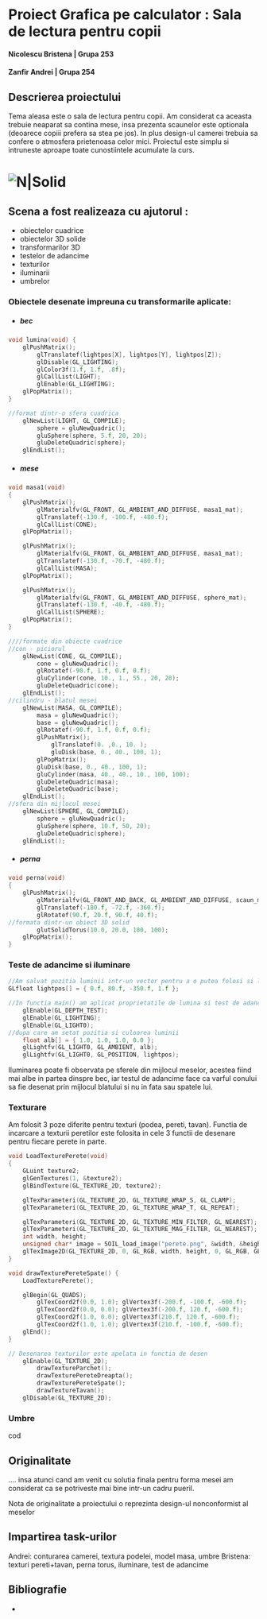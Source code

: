 # Proiect Grafica pe calculator : Sala de lectura pentru copii
#### Nicolescu Bristena | Grupa 253
#### Zanfir Andrei | Grupa 254
##
##
##
## Descrierea proiectului
Tema aleasa este o sala de lectura pentru copii. Am considerat ca aceasta trebuie neaparat sa contina mese, insa prezenta scaunelor este optionala (deoarece copiii prefera sa stea pe jos). In plus design-ul camerei trebuia sa confere o atmosfera prietenoasa celor mici. 
Proiectul este simplu si intruneste aproape toate cunostiintele acumulate la curs.
# ![N|Solid](https://lh5.googleusercontent.com/mmCFqvFSKCRcAeyBQJ03921OjN-GQ8XTExFaCEoYLYa12hgo0c6oG6rqPVbSnETtJHiGaJZYxNCrZFe6ZHv7=w642-h682-rw)


## Scena a fost realizeaza cu ajutorul :
- obiectelor cuadrice
- obiectelor 3D solide
- transformarilor 3D
- testelor de adancime
- texturilor
- iluminarii
- umbrelor
### Obiectele desenate impreuna cu transformarile aplicate:
- ##### bec
```C++
void lumina(void) {
	glPushMatrix();
    	glTranslatef(lightpos[X], lightpos[Y], lightpos[Z]);
    	glDisable(GL_LIGHTING);
    	glColor3f(1.f, 1.f, .8f);
    	glCallList(LIGHT);
    	glEnable(GL_LIGHTING);
	glPopMatrix();
}

//format dintr-o sfera cuadrica
    glNewList(LIGHT, GL_COMPILE);
    	sphere = gluNewQuadric();
    	gluSphere(sphere, 5.f, 20, 20);
    	gluDeleteQuadric(sphere);
    glEndList();
```
- ##### mese
```C++
void masa1(void)
{
	glPushMatrix();
    	glMaterialfv(GL_FRONT, GL_AMBIENT_AND_DIFFUSE, masa1_mat);
    	glTranslatef(-130.f, -100.f, -480.f);
    	glCallList(CONE);
	glPopMatrix();

	glPushMatrix();
    	glMaterialfv(GL_FRONT, GL_AMBIENT_AND_DIFFUSE, masa1_mat);
    	glTranslatef(-130.f, -70.f, -480.f);
    	glCallList(MASA);
	glPopMatrix();

	glPushMatrix();
    	glMaterialfv(GL_FRONT, GL_AMBIENT_AND_DIFFUSE, sphere_mat);
    	glTranslatef(-130.f, -40.f, -480.f);
    	glCallList(SPHERE);
	glPopMatrix();
}

////formate din obiecte cuadrice
//con - piciorul
    glNewList(CONE, GL_COMPILE);
    	cone = gluNewQuadric();
    	glRotatef(-90.f, 1.f, 0.f, 0.f);
    	gluCylinder(cone, 10., 1., 55., 20, 20);
    	gluDeleteQuadric(cone);
	glEndList();
//cilindru - blatul mesei
	glNewList(MASA, GL_COMPILE);
    	masa = gluNewQuadric();
    	base = gluNewQuadric();
    	glRotatef(-90.f, 1.f, 0.f, 0.f);
    	glPushMatrix();
        	glTranslatef(0. ,0., 10. );
        	gluDisk(base, 0., 40., 100, 1);
    	glPopMatrix();
    	gluDisk(base, 0., 40., 100, 1);
    	gluCylinder(masa, 40., 40., 10., 100, 100);
    	gluDeleteQuadric(masa);
    	gluDeleteQuadric(base);
	glEndList();
//sfera din mijlocul mesei
	glNewList(SPHERE, GL_COMPILE);
    	sphere = gluNewQuadric();
    	gluSphere(sphere, 10.f, 50, 20);
    	gluDeleteQuadric(sphere);
	glEndList();
```
- ##### perna
```C++
void perna(void)
{
	glPushMatrix();
    	glMaterialfv(GL_FRONT_AND_BACK, GL_AMBIENT_AND_DIFFUSE, scaun_mat);
    	glTranslatef(-180.f, -72.f, -360.f);
    	glRotatef(90.f, 20.f, 90.f, 40.f);
//formata dintr-un obiect 3D solid
	    glutSolidTorus(10.0, 20.0, 100, 100);
	glPopMatrix();
}
```

### Teste de adancime si iluminare
```C++
//Am salvat pozitia luminii intr-un vector pentru a o putea folosi si la desenarea becului
GLfloat lightpos[] = { 0.f, 80.f, -350.f, 1.f };

//In functia main() am aplicat proprietatile de lumina si test de adancime
	glEnable(GL_DEPTH_TEST);
	glEnable(GL_LIGHTING);
	glEnable(GL_LIGHT0);
//dupa care am setat pozitia si culoarea luminii
	float alb[] = { 1.0, 1.0, 1.0, 0.0 };
	glLightfv(GL_LIGHT0, GL_AMBIENT, alb);
	glLightfv(GL_LIGHT0, GL_POSITION, lightpos);
```
 Iluminarea poate fi observata pe sferele din mijlocul meselor, acestea fiind mai albe in partea dinspre bec, iar testul de adancime face ca varful conului sa fie desenat prin mijlocul blatului si nu in fata sau spatele lui.

### Texturare
Am folosit 3 poze diferite pentru texturi (podea, pereti, tavan). Functia de incarcare a texturii peretilor este folosita in cele 3 functii de desenare pentru fiecare perete in parte.
```c++
void LoadTexturePerete(void)
{
	GLuint texture2;
	glGenTextures(1, &texture2);
	glBindTexture(GL_TEXTURE_2D, texture2);

	glTexParameteri(GL_TEXTURE_2D, GL_TEXTURE_WRAP_S, GL_CLAMP);
	glTexParameteri(GL_TEXTURE_2D, GL_TEXTURE_WRAP_T, GL_REPEAT);

	glTexParameteri(GL_TEXTURE_2D, GL_TEXTURE_MIN_FILTER, GL_NEAREST);
	glTexParameteri(GL_TEXTURE_2D, GL_TEXTURE_MAG_FILTER, GL_NEAREST);
	int width, height;
	unsigned char* image = SOIL_load_image("perete.png", &width, &height, 0, SOIL_LOAD_RGB);
	glTexImage2D(GL_TEXTURE_2D, 0, GL_RGB, width, height, 0, GL_RGB, GL_UNSIGNED_BYTE, image);
}

void drawTexturePereteSpate() {
	LoadTexturePerete();

	glBegin(GL_QUADS);
		glTexCoord2f(0.0, 1.0); glVertex3f(-200.f, -100.f, -600.f);
		glTexCoord2f(0.0, 0.0); glVertex3f(-200.f, 120.f, -600.f);
		glTexCoord2f(1.0, 0.0); glVertex3f(210.f, 120.f, -600.f);
		glTexCoord2f(1.0, 1.0); glVertex3f(210.f, -100.f, -600.f);
	glEnd();
}

// Desenarea texturilor este apelata in functia de desen
	glEnable(GL_TEXTURE_2D);
		drawTextureParchet();
		drawTexturePereteDreapta();
		drawTexturePereteSpate();
		drawTextureTavan();
	glDisable(GL_TEXTURE_2D);
```
### Umbre
cod


## Originalitate
.... insa atunci cand am venit cu solutia finala pentru forma mesei am considerat ca se potriveste mai bine intr-un cadru pueril.

Nota de originalitate a proiectului o reprezinta design-ul nonconformist al meselor

## Impartirea task-urilor
Andrei: conturarea camerei, textura podelei, model masa, umbre
Bristena: texturi pereti+tavan, perna torus, iluminare, test de adancime

## Bibliografie
-
